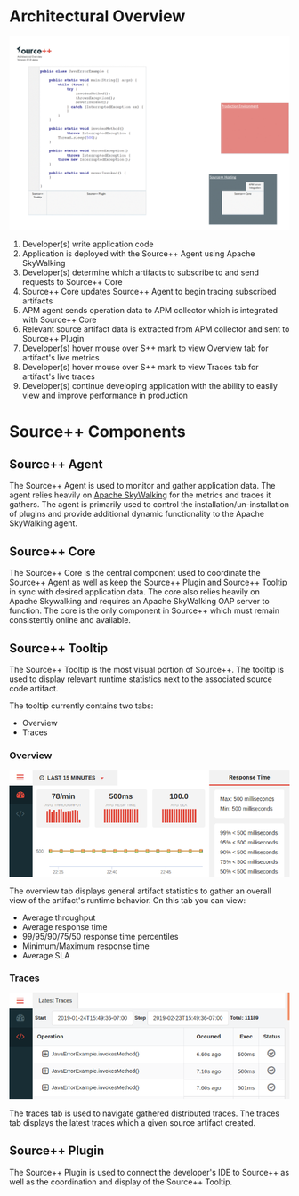 # Architectural Overview

![](../../images/Source%2B%2B%20Architectural%20Overview-v0.1.0-alpha.gif)

1. Developer(s) write application code
2. Application is deployed with the Source++ Agent using Apache SkyWalking
3. Developer(s) determine which artifacts to subscribe to and send requests to Source++ Core
4. Source++ Core updates Source++ Agent to begin tracing subscribed artifacts
5. APM agent sends operation data to APM collector which is integrated with Source++ Core
6. Relevant source artifact data is extracted from APM collector and sent to Source++ Plugin
7. Developer(s) hover mouse over S++ mark to view Overview tab for artifact's live metrics
8. Developer(s) hover mouse over S++ mark to view Traces tab for artifact's live traces
9. Developer(s) continue developing application with the ability to easily view and improve performance in production

# Source++ Components

## Source++ Agent

The Source++ Agent is used to monitor and gather application data. The agent relies heavily on [Apache SkyWalking](https://github.com/apache/incubator-skywalking) for the metrics and traces it gathers. The agent is primarily used to control the installation/un-installation of plugins and provide additional dynamic functionality to the Apache SkyWalking agent.

## Source++ Core

The Source++ Core is the central component used to coordinate the Source++ Agent as well as keep the Source++ Plugin and Source++ Tooltip in sync with desired application data. The core also relies heavily on Apache Skywalking and requires an Apache SkyWalking OAP server to function. The core is the only component in Source++ which must remain consistently online and available.

## Source++ Tooltip

The Source++ Tooltip is the most visual portion of Source++. The tooltip is used to display relevant runtime statistics next to the associated source code artifact. 

The tooltip currently contains two tabs:

 - Overview
 - Traces

### Overview
![](../../images/tooltip/overview_last_15_minutes.png)

The overview tab displays general artifact statistics to gather an overall view of the artifact's runtime behavior. On this tab you can view:

 - Average throughput
 - Average response time
 - 99/95/90/75/50 response time percentiles
 - Minimum/Maximum response time
 - Average SLA

### Traces
![](../../images/tooltip/latest_traces.png)

The traces tab is used to navigate gathered distributed traces. The traces tab displays the latest traces which a given source artifact created. 

## Source++ Plugin

The Source++ Plugin is used to connect the developer's IDE to Source++ as well as the coordination and display of the Source++ Tooltip.

